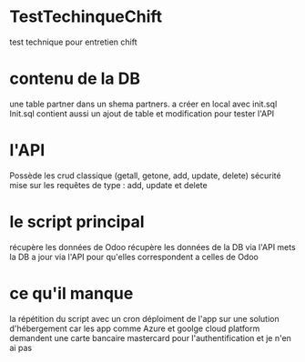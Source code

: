 # TestTechinqueChift
test technique pour entretien chift

# contenu de la DB
une table partner dans un shema partners. a créer en local avec init.sql
Init.sql contient aussi un ajout de table et modification pour tester l'API

# l'API
Possède les crud classique (getall, getone, add, update, delete)
sécurité mise sur les requêtes de type :  add, update et delete

# le script principal
récupère les données de Odoo
récupère les données de la DB via l'API
mets la DB a jour via l'API pour qu'elles correspondent a celles de Odoo

# ce qu'il manque
la répétition du script avec un cron
déploiment de l'app sur une solution d'hébergement car les app comme Azure et goolge cloud platform demandent une carte bancaire mastercard pour l'authentification et je n'en ai pas

